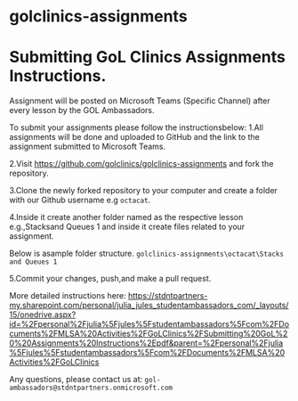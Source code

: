 # golclinics-assignments
# Submitting GoL Clinics Assignments Instructions. 

Assignment will be posted on Microsoft Teams (Specific Channel) after every lesson by the GOL Ambassadors.

To submit your assignments please follow the instructionsbelow:
1.All assignments will be done and uploaded to GitHub and the link to the assignment submitted to Microsoft Teams.

2.Visit https://github.com/golclinics/golclinics-assignments and fork the repository.

3.Clone the newly forked repository to your computer and create a folder with our Github username e.g `octacat`.

4.Inside it create another folder named as the respective lesson e.g.,Stacksand Queues 1 and inside it create files related to your assignment.

Below is asample folder structure.
`golclinics-assignments\octacat\Stacks and Queues 1`

5.Commit your changes, push,and make a pull request.

More detailed instructions here: https://stdntpartners-my.sharepoint.com/personal/julia_jules_studentambassadors_com/_layouts/15/onedrive.aspx?id=%2Fpersonal%2Fjulia%5Fjules%5Fstudentambassadors%5Fcom%2FDocuments%2FMLSA%20Activities%2FGoLClinics%2FSubmitting%20GoL%20%20Assignments%20Instructions%2Epdf&parent=%2Fpersonal%2Fjulia%5Fjules%5Fstudentambassadors%5Fcom%2FDocuments%2FMLSA%20Activities%2FGoLClinics

Any questions, please contact us at: `gol-ambassadors@stdntpartners.onmicrosoft.com`
